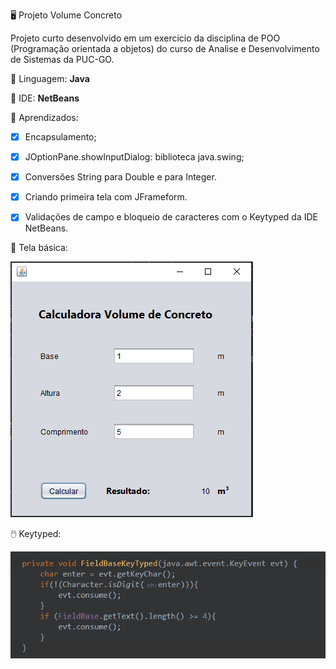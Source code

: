 :desktop_computer: Projeto Volume Concreto
 
 
 
Projeto curto desenvolvido em um exercicio da disciplina de POO (Programação orientada a objetos) do curso de Analise e Desenvolvimento de Sistemas da PUC-GO.
 
 

 📘 Linguagem: **Java** 
 
 🧮 IDE: **NetBeans**

:open_book: Aprendizados:
 - [x] Encapsulamento;
 - [x] JOptionPane.showInputDialog: biblioteca java.swing;
 - [x] Conversões String para Double e para Integer.
 - [x] Criando primeira tela com JFrameform.
 - [x] Validações de campo e bloqueio de caracteres com o Keytyped da IDE NetBeans.


📁 Tela básica:


![Alt Text](https://github.com/jaquelinesilfe/PUC-ProjetoVolumeConcreto/blob/main/Jframeform2.PNG)




🖱️ Keytyped:


![Alt Text](https://github.com/jaquelinesilfe/PUC-ProjetoVolumeConcreto/blob/main/ValidacaoKeyTyped.PNG)
